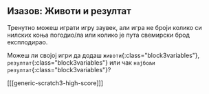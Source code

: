 ## Изазов: Животи и резултат

Тренутно можеш играти игру заувек, али игра не броји колико си нилских коња погодио/ла или колико је пута свемирски брод експлодирао.

Можеш ли својој игри да додаш `животи`{:class="block3variables"}, `резултат`{:class="block3variables"} или чак `најбољи резултат`{:class="block3variables"}?

[[[generic-scratch3-high-score]]]